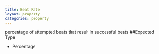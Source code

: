 ```yaml
---
title: Beat Rate
layout: property
categories: property
---
```

percentage of attempted beats that result in successful beats
##Expected Type
* Percentage
